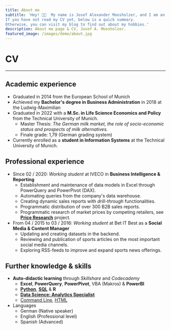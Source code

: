 ```yaml
---
title: About me
subtitle: 'Hey! 👋🏼  My name is Josef Alexander Moosholzer, and I am an aspiring Data Analyst.  
If you have not read my CV yet, below is a quick summary.  
Otherwise, you can visit my blog to find out about my hobbies.'
description: About me page & CV, Josef A. Moosholzer.
featured_image: /images/demo/about.jpg
---
```


# CV

---

## Academic experience
- Graduated in 2014 from the European School of Munich
- Achieved my **Bachelor's degree in Business Administration** in 2018 at the Ludwig-Maximilian
- Graduated in 2022 with a **M.Sc. in Life Science Economics and Policy** from the Technical University of Munich.
  - Master Thesis: *The German milk market, the role of socio-economic status and prospects of milk alternatives.*
  - Finale grade: 1,79 (German grading system)
- Currently enrolled as a **student in Information Systems** at the Technical University of Munich.

## Professional experience
- Since 02 / 2020: *Working student* at IVECO in **Business Intelligence & Reporting**
  - Establishment and maintenance of data models in Excel through PowerQuery and PowerPivot (DAX).
  - Automating queries from the company's data warehouse.
  - Creating dynamic sales reports with *drill-through* functionalities.
  - Programmatic distribution of over 300 B2B sales reports.
  - Programmatic research of market prices by competing retailers, see [**Price Research**](/project/Price-research-e4545de4-2562-4c39-a1c3-3a0b212285e5) project.
- From 04 / 2015 to 03 / 2016: *Working student* at Bet IT Best as a **Social Media & Content Manager**
  - Updating and creating datasets in the backend.
  - Reviewing and publication of sports articles on the most important social media channels.
  - Exploring RSS-feeds to improve and expand sports news offerings.

## Further knowledge & skills
- **Auto-didactic learning** through *Skillshare* and *Codecademy*
  - **Excel**, **PowerQuery**, **PowerPivot**, VBA (Makros) & **PowerBI**
  - [**Python**](https://www.codecademy.com/profiles/Josef.Moosholzer/certificates/18580789eaba28f09e116f4fc2acec44), [**SQL**](https://www.codecademy.com/profiles/Josef.Moosholzer/certificates/5cafb2d937090210d7df3652) & **R**
  - [**Data Science: Analytics Specialist**](https://www.codecademy.com/profiles/Josef.Moosholzer/certificates/5ff882c953c2ed000e17bf1d)
  - [Command Line](https://www.codecademy.com/profiles/Josef.Moosholzer/certificates/c87ba0541f8be78bc2f4ba1128233f6f), [HTML](https://www.codecademy.com/profiles/Josef.Moosholzer/certificates/9eb0741e5ebef1f9f58a53bfac67d3a7)
- Languages
  - German (Native speaker)
  - English (Professional level)
  - Spanish (Advanced)